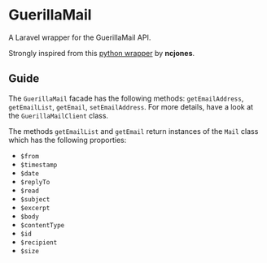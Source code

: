 # GuerillaMail
A Laravel wrapper for the GuerillaMail API.

Strongly inspired from this [python wrapper](https://github.com/ncjones/python-guerrillamail/) by **ncjones**.

## Guide

The `GuerillaMail` facade has the following methods: `getEmailAddress`, `getEmailList`, `getEmail`, `setEmailAddress`. For more details, have a look at the `GuerillaMailClient` class.

The methods `getEmailList` and `getEmail` return instances of the `Mail` class which has the following proporties:
- `$from`
- `$timestamp`
- `$date`
- `$replyTo`
- `$read`
- `$subject`
- `$excerpt`
- `$body`
- `$contentType`
- `$id`
- `$recipient`
- `$size`


